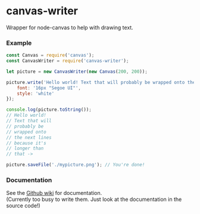 # canvas-writer
Wrapper for node-canvas to help with drawing text.

### Example
```js
const Canvas = require('canvas');
const CanvasWriter = require('canvas-writer');

let picture = new CanvasWriter(new Canvas(200, 200));

picture.write('Hello world! Text that will probably be wrapped onto the next lines because it\'s longer than that -> ', 100, {
    font: '16px "Segoe UI"',
    style: 'white'
});

console.log(picture.toString());
// Hello world!
// Text that will
// probably be
// wrapped onto
// the next lines
// because it's
// longer than
// that ->

picture.saveFile('./mypicture.png'); // You're done!
```

### Documentation
See the [Github wiki](https://github.com/1Computer1/canvas-writer/wiki) for documentation.  
(Currently too busy to write them. Just look at the documentation in the source code!)